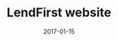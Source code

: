 ---
category: project
layout: post
date: 2017-01-15
title: LendFirst website
lede: A content-managed website to help spread positive community outreach news.
cardlink: https://lendfirst.com.au/
assets: 
  cover: https://res.cloudinary.com/pw-img-cdn/image/upload/v1517273310/okok/raatsicc-desktop-hero.jpg
tags: 
  - UI
  - branding
  - code
---